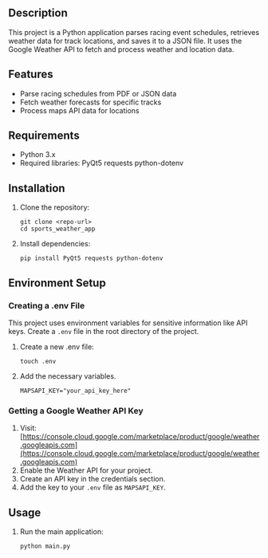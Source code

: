 ## Description

This project is a Python application parses racing event schedules, retrieves weather data for track locations, and saves it
to a JSON file. It uses the Google Weather API to fetch and process weather and location data.

## Features

- Parse racing schedules from PDF or JSON data
- Fetch weather forecasts for specific tracks
- Process maps API data for locations

## Requirements

- Python 3.x
- Required libraries: PyQt5 requests python-dotenv

## Installation

1. Clone the repository:
   ```
   git clone <repo-url>
   cd sports_weather_app
   ```

2. Install dependencies:
   ```
   pip install PyQt5 requests python-dotenv
   ```

## Environment Setup

### Creating a .env File

This project uses environment variables for sensitive information like API keys. Create a `.env` file in the root directory of the project.

1. Create a new .env file:
   ```
   touch .env
   ```

2. Add the necessary variables. 
   ```
   MAPSAPI_KEY="your_api_key_here"
   ```

### Getting a Google Weather API Key

1. Visit: [https://console.cloud.google.com/marketplace/product/google/weather.googleapis.com](https://console.cloud.google.com/marketplace/product/google/weather.googleapis.com)
2. Enable the Weather API for your project.
3. Create an API key in the credentials section.
4. Add the key to your `.env` file as `MAPSAPI_KEY`.

## Usage

1. Run the main application:
   ```
   python main.py
   ```

